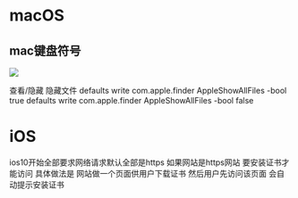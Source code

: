 

# macOS

## mac键盘符号

![](http://o9ivu69va.bkt.clouddn.com/mac%E9%94%AE%E7%9B%98%E7%AC%A6%E5%8F%B7.png)


查看/隐藏 隐藏文件
defaults write com.apple.finder AppleShowAllFiles -bool true
defaults write com.apple.finder AppleShowAllFiles -bool false



# iOS

ios10开始全部要求网络请求默认全部是https 如果网站是https网站 要安装证书才能访问
具体做法是 网站做一个页面供用户下载证书 然后用户先访问该页面 会自动提示安装证书
